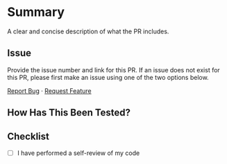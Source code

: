 # Summary
A clear and concise description of what the PR includes.

## Issue
Provide the issue number and link for this PR. If an issue does not exist for this PR, please first make an issue using one of the two options below. 

<a href="https://github.com/Ethan-rama1/do-tool/issues/new?labels=bug&template=bug-report.md">Report Bug</a>
&middot;
<a href="https://github.com/Ethan-rama1/do-tool/issues/new?labels=enhancement&template=feature-request.md">Request Feature</a>

## How Has This Been Tested?


## Checklist
- [ ] I have performed a self-review of my code
